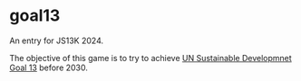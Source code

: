 # goal13
An entry for JS13K 2024.

The objective of this game is to try to achieve [UN Sustainable Developmnet Goal 13](https://sdgs.un.org/goals/goal13) before 2030.
